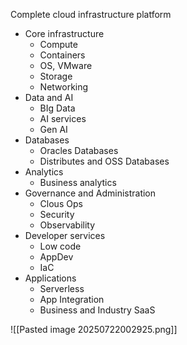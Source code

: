 Complete cloud infrastructure platform
- Core infrastructure
	- Compute
	- Containers
	- OS, VMware
	- Storage
	- Networking
- Data and AI
	- BIg Data
	- AI services
	- Gen AI
- Databases
	- Oracles Databases
	- Distributes and OSS Databases
- Analytics
	- Business analytics
- Governance and Administration
	- Clous Ops
	- Security
	- Observability
- Developer services 
	- Low code
	- AppDev
	- IaC
- Applications
	- Serverless
	- App Integration
	- Business and Industry SaaS

![[Pasted image 20250722002925.png]]